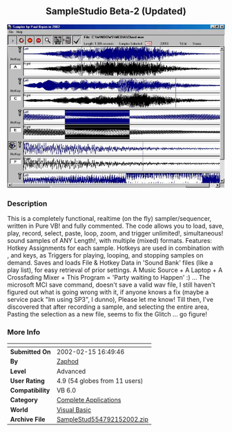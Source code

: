 ﻿<div align="center">

## SampleStudio Beta\-2 \(Updated\)

<img src="PIC20022141816128193.JPG">
</div>

### Description

This is a completely functional, realtime (on the fly) sampler/sequencer, written in Pure VB! and fully commented. The code allows you to load, save, play, record, select, paste, loop, zoom, and trigger unlimited!, simultaneous! sound samples of ANY Length!, with multiple (mixed) formats. Features: Hotkey Assignments for each sample. Hotkeys are used in combination with <Ctrl> <Alt>, and <Shift> keys, as Triggers for playing, looping, and stopping samples on demand. Saves and loads File & Hotkey Data in 'Sound Bank' files (like a play list), for easy retrieval of prior settings. A Music Source + A Laptop + A Crossfading Mixer + This Program = 'Party waiting to Happen' :) ... The microsoft MCI save command, doesn't save a valid wav file, I still haven't figured out what is going wrong with it, if anyone knows a fix (maybe a service pack "Im using SP3", I dunno), Please let me know! Till then, I've discovered that after recording a sample, and selecting the entire area, Pasting the selection as a new file, seems to fix the Glitch ... go figure!
 
### More Info
 


<span>             |<span>
---                |---
**Submitted On**   |2002-02-15 16:49:46
**By**             |[Zaphod](https://github.com/Planet-Source-Code/PSCIndex/blob/master/ByAuthor/zaphod.md)
**Level**          |Advanced
**User Rating**    |4.9 (54 globes from 11 users)
**Compatibility**  |VB 6\.0
**Category**       |[Complete Applications](https://github.com/Planet-Source-Code/PSCIndex/blob/master/ByCategory/complete-applications__1-27.md)
**World**          |[Visual Basic](https://github.com/Planet-Source-Code/PSCIndex/blob/master/ByWorld/visual-basic.md)
**Archive File**   |[SampleStud554792152002\.zip](https://github.com/Planet-Source-Code/zaphod-samplestudio-beta-2-updated__1-31801/archive/master.zip)








